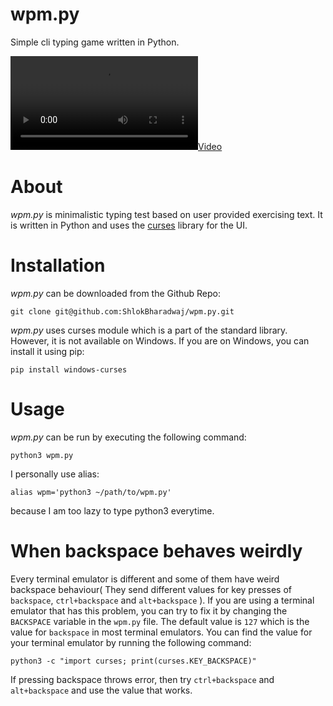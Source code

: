 # wpm.py
Simple cli typing game written in Python.

[![](https://github.com/ShlokBharadwaj/wpm.py/blob/master/wpm.webm?raw=true)](https://github.com/ShlokBharadwaj/wpm.py)
# About

_wpm.py_ is minimalistic typing test based on user provided exercising text. It is written in Python and uses the [curses](https://docs.python.org/3/howto/curses.html) library for the UI.

# Installation

_wpm.py_ can be downloaded from the Github Repo:
    
    git clone git@github.com:ShlokBharadwaj/wpm.py.git

_wpm.py_ uses curses module which is a part of the standard library. However, it is not available on Windows. If you are on Windows, you can install it using pip:

    pip install windows-curses

# Usage

_wpm.py_ can be run by executing the following command:

    python3 wpm.py


I personally use alias:

```
alias wpm='python3 ~/path/to/wpm.py'
```
because I am too lazy to type python3 everytime.

# When backspace behaves weirdly

Every terminal emulator is different and some of them have weird backspace behaviour( They send different values for key presses of `backspace`, `ctrl+backspace` and `alt+backspace` ). If you are using a terminal emulator that has this problem, you can try to fix it by changing the `BACKSPACE` variable in the `wpm.py` file. The default value is `127` which is the value for `backspace` in most terminal emulators. You can find the value for your terminal emulator by running the following command:

    python3 -c "import curses; print(curses.KEY_BACKSPACE)"

If pressing backspace throws error, then try `ctrl+backspace` and `alt+backspace` and use the value that works.